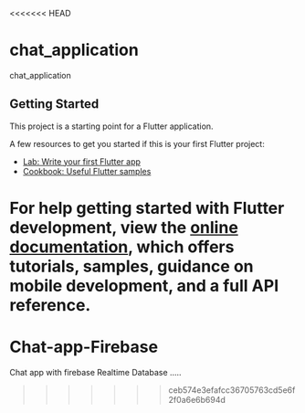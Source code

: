 <<<<<<< HEAD
# chat_application

chat_application

## Getting Started

This project is a starting point for a Flutter application.

A few resources to get you started if this is your first Flutter project:

- [Lab: Write your first Flutter app](https://docs.flutter.dev/get-started/codelab)
- [Cookbook: Useful Flutter samples](https://docs.flutter.dev/cookbook)

For help getting started with Flutter development, view the
[online documentation](https://docs.flutter.dev/), which offers tutorials,
samples, guidance on mobile development, and a full API reference.
=======
# Chat-app-Firebase
Chat app with firebase Realtime Database .....
>>>>>>> ceb574e3efafcc36705763cd5e6f2f0a6e6b694d
